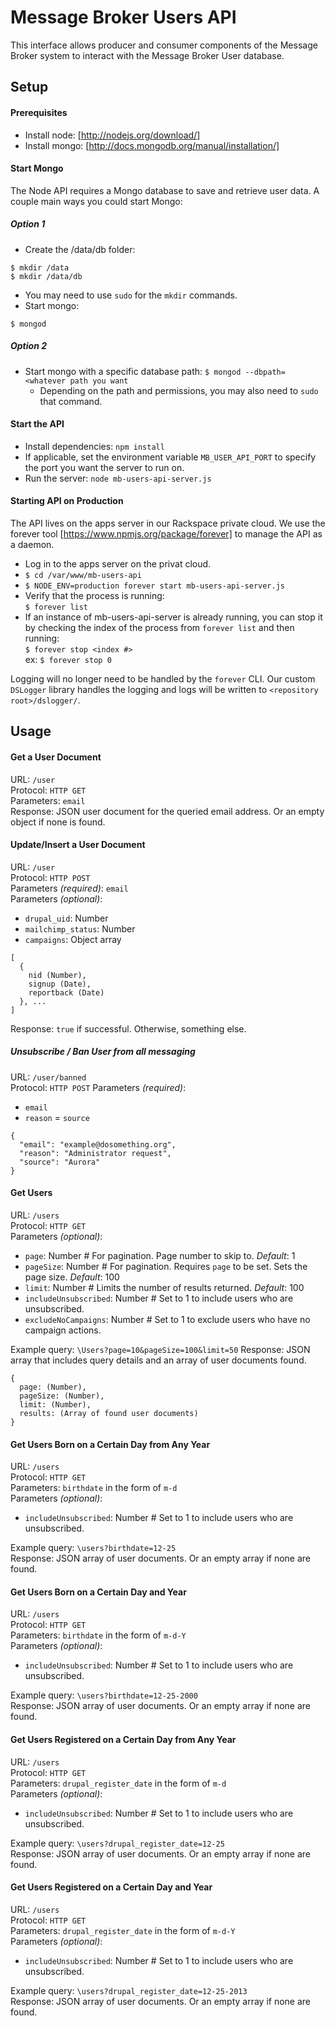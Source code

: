 # Message Broker Users API

This interface allows producer and consumer components of the Message Broker system to interact with the Message Broker User database.

## Setup
#### Prerequisites
- Install node: [http://nodejs.org/download/]
- Install mongo: [http://docs.mongodb.org/manual/installation/]

#### Start Mongo
The Node API requires a Mongo database to save and retrieve user data. A couple main ways you could start Mongo:

##### Option 1
- Create the /data/db folder:
```
$ mkdir /data
$ mkdir /data/db
```
  - You may need to use `sudo` for the `mkdir` commands.
- Start mongo:  
```
$ mongod
```

##### Option 2
- Start mongo with a specific database path: `$ mongod --dbpath=<whatever path you want`
  - Depending on the path and permissions, you may also need to `sudo` that command.

#### Start the API
- Install dependencies: `npm install`
- If applicable, set the environment variable `MB_USER_API_PORT` to specify the port you want the server to run on.
- Run the server: `node mb-users-api-server.js`

#### Starting API on Production
The API lives on the apps server in our Rackspace private cloud. We use the forever tool [https://www.npmjs.org/package/forever] to manage the API as a daemon.
- Log in to the apps server on the privat cloud.
- `$ cd /var/www/mb-users-api`
- `$ NODE_ENV=production forever start mb-users-api-server.js`
- Verify that the process is running:  
  `$ forever list`
- If an instance of mb-users-api-server is already running, you can stop it by checking  the index of the process from `forever list` and then running:  
  `$ forever stop <index #>`  
  ex: `$ forever stop 0`

Logging will no longer need to be handled by the `forever` CLI. Our custom `DSLogger` library handles the logging and logs will be written to `<repository root>/dslogger/`.

## Usage
#### Get a User Document
URL: `/user`  
Protocol: `HTTP GET`  
Parameters: `email`  
Response: JSON user document for the queried email address. Or an empty object if none is found.

#### Update/Insert a User Document
URL: `/user`  
Protocol: `HTTP POST`  
Parameters _(required)_: `email`  
Parameters _(optional)_:  
- `drupal_uid`: Number  
- `mailchimp_status`: Number  
- `campaigns`: Object array  
```
[  
  {  
    nid (Number),  
    signup (Date),  
    reportback (Date)  
  }, ...  
]
```  
Response: `true` if successful. Otherwise, something else.

##### Unsubscribe / Ban User from all messaging
URL: `/user/banned`  
Protocol: `HTTP POST`
Parameters _(required)_:
- `email`
- `reason`
= `source`
```
{
  "email": "example@dosomething.org",
  "reason": "Administrator request",
  "source": "Aurora"
}
```

#### Get Users
URL: `/users`  
Protocol: `HTTP GET`  
Parameters _(optional)_:  
- `page`: Number  # For pagination. Page number to skip to. _Default_: 1  
- `pageSize`: Number  # For pagination. Requires `page` to be set. Sets the page size. _Default_: 100  
- `limit`: Number  # Limits the number of results returned. _Default_: 100  
- `includeUnsubscribed`: Number  # Set to 1 to include users who are unsubscribed.
- `excludeNoCampaigns`: Number  # Set to 1 to exclude users who have no campaign actions.

Example query: `\Users?page=10&pageSize=100&limit=50`
Response: JSON array that includes query details and an array of user documents found.
```
{
  page: (Number),
  pageSize: (Number),
  limit: (Number),
  results: (Array of found user documents)
}
```

#### Get Users Born on a Certain Day from Any Year
URL: `/users`  
Protocol: `HTTP GET`  
Parameters: `birthdate` in the form of `m-d`  
Parameters _(optional)_:  
- `includeUnsubscribed`: Number  # Set to 1 to include users who are unsubscribed.

Example query: `\users?birthdate=12-25`  
Response: JSON array of user documents. Or an empty array if none are found.

#### Get Users Born on a Certain Day and Year
URL: `/users`  
Protocol: `HTTP GET`  
Parameters: `birthdate` in the form of `m-d-Y`  
Parameters _(optional)_:  
- `includeUnsubscribed`: Number  # Set to 1 to include users who are unsubscribed.

Example query: `\users?birthdate=12-25-2000`  
Response: JSON array of user documents. Or an empty array if none are found.

#### Get Users Registered on a Certain Day from Any Year
URL: `/users`  
Protocol: `HTTP GET`  
Parameters: `drupal_register_date` in the form of `m-d`  
Parameters _(optional)_:  
- `includeUnsubscribed`: Number  # Set to 1 to include users who are unsubscribed.

Example query: `\users?drupal_register_date=12-25`  
Response: JSON array of user documents. Or an empty array if none are found.

#### Get Users Registered on a Certain Day and Year
URL: `/users`  
Protocol: `HTTP GET`  
Parameters: `drupal_register_date` in the form of `m-d-Y`  
Parameters _(optional)_:  
- `includeUnsubscribed`: Number  # Set to 1 to include users who are unsubscribed.

Example query: `\users?drupal_register_date=12-25-2013`  
Response: JSON array of user documents. Or an empty array if none are found.
